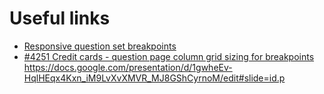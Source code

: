 # Useful links
- [Responsive question set breakpoints](https://moneysupermarket.atlassian.net/wiki/spaces/PTM/pages/144540089/GXP+Question+Set)
- [#4251 Credit cards - question page column grid sizing for breakpoints](https://moneysupermarket.mingle.thoughtworks.com/projects/dawn/cards/4251)
https://docs.google.com/presentation/d/1gwheEv-HqlHEqx4Kxn_iM9LvXvXMVR_MJ8GShCyrnoM/edit#slide=id.p
